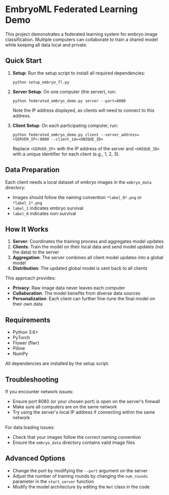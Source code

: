 # EmbryoML Federated Learning Demo

This project demonstrates a federated learning system for embryo image classification. Multiple computers can collaborate to train a shared model while keeping all data local and private.

## Quick Start

1. **Setup**: Run the setup script to install all required dependencies:
   ```
   python setup_embryo_fl.py
   ```

2. **Server Setup**: On one computer (the server), run:
   ```
   python federated_embryo_demo.py server --port=8080
   ```
   Note the IP address displayed, as clients will need to connect to this address.

3. **Client Setup**: On each participating computer, run:
   ```
   python federated_embryo_demo.py client --server_address=<SERVER_IP>:8080 --client_id=<UNIQUE_ID>
   ```
   Replace `<SERVER_IP>` with the IP address of the server and `<UNIQUE_ID>` with a unique identifier for each client (e.g., 1, 2, 3).

## Data Preparation

Each client needs a local dataset of embryo images in the `embryo_data` directory:

- Images should follow the naming convention `*label_0*.png` or `*label_1*.png`
- `label_1` indicates embryo survival
- `label_0` indicates non-survival

## How It Works

1. **Server**: Coordinates the training process and aggregates model updates
2. **Clients**: Train the model on their local data and send model updates (not the data) to the server
3. **Aggregation**: The server combines all client model updates into a global model
4. **Distribution**: The updated global model is sent back to all clients

This approach provides:
- **Privacy**: Raw image data never leaves each computer
- **Collaboration**: The model benefits from diverse data sources
- **Personalization**: Each client can further fine-tune the final model on their own data

## Requirements

- Python 3.6+
- PyTorch
- Flower (flwr)
- Pillow
- NumPy

All dependencies are installed by the setup script.

## Troubleshooting

If you encounter network issues:
- Ensure port 8080 (or your chosen port) is open on the server's firewall
- Make sure all computers are on the same network
- Try using the server's local IP address if connecting within the same network

For data loading issues:
- Check that your images follow the correct naming convention
- Ensure the `embryo_data` directory contains valid image files

## Advanced Options

- Change the port by modifying the `--port` argument on the server
- Adjust the number of training rounds by changing the `num_rounds` parameter in the `start_server` function
- Modify the model architecture by editing the `Net` class in the code 